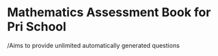 <h1> Mathematics Assessment Book for Pri School </h1>
/Aims to provide unlimited automatically generated questions
